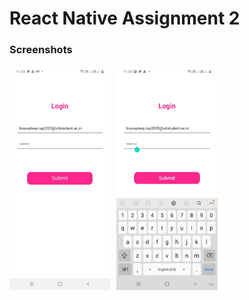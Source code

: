 # React Native Assignment 2

### Screenshots
<div style="display: flex; justify-content: flex-start">
<img src="https://github.com/RBiswa787/Assg2_ReactNative/blob/main/assets/as2.jpeg" alt="not available" style="height: 27%; width:32%;margin-right:2%"/>

<img src="https://github.com/RBiswa787/Assg2_ReactNative/blob/main/assets/as1.jpeg" alt="not available" style="height: 27%; width:32%;"/>
</div>
